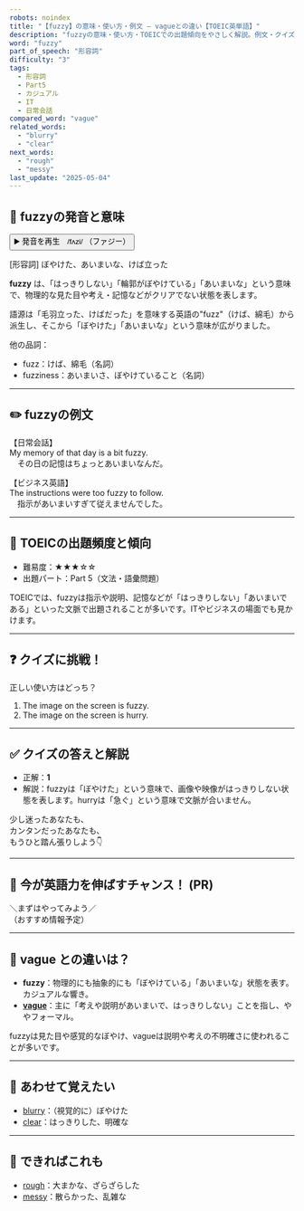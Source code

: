 ```yaml
---
robots: noindex
title: "【fuzzy】の意味・使い方・例文 ― vagueとの違い【TOEIC英単語】"
description: "fuzzyの意味・使い方・TOEICでの出題傾向をやさしく解説。例文・クイズ付きでvagueとの違いもわかりやすく学べます。"
word: "fuzzy"
part_of_speech: "形容詞"
difficulty: "3"
tags:
  - 形容詞
  - Part5
  - カジュアル
  - IT
  - 日常会話
compared_word: "vague"
related_words:
  - "blurry"
  - "clear"
next_words:
  - "rough"
  - "messy"
last_update: "2025-05-04"
---
```


## 🔰 fuzzyの発音と意味

<button class="play-audio" onclick="playTTS('fuzzy')">
  <span class="play-audio-main">
    ▶️ 発音を再生　/fʌzi/
  </span>
  <span class="play-audio-sub">
    （ファジー）
  </span>
</button>

[形容詞] ぼやけた、あいまいな、けば立った

**fuzzy** は、「はっきりしない」「輪郭がぼやけている」「あいまいな」という意味で、物理的な見た目や考え・記憶などがクリアでない状態を表します。

語源は「毛羽立った、けばだった」を意味する英語の"fuzz"（けば、綿毛）から派生し、そこから「ぼやけた」「あいまいな」という意味が広がりました。

他の品詞：  
- fuzz：けば、綿毛（名詞）
- fuzziness：あいまいさ、ぼやけていること（名詞）

---

## ✏️ fuzzyの例文

【日常会話】  
My memory of that day is a bit fuzzy.  
　その日の記憶はちょっとあいまいなんだ。

【ビジネス英語】  
The instructions were too fuzzy to follow.  
　指示があいまいすぎて従えませんでした。

---

## 🎯 TOEICの出題頻度と傾向

- 難易度：★★★☆☆
- 出題パート：Part 5（文法・語彙問題）

TOEICでは、fuzzyは指示や説明、記憶などが「はっきりしない」「あいまいである」といった文脈で出題されることが多いです。ITやビジネスの場面でも見かけます。

---

## ❓ クイズに挑戦！

正しい使い方はどっち？

1. The image on the screen is fuzzy.  
2. The image on the screen is hurry.

---

## ✅ クイズの答えと解説

- 正解：**1**
- 解説：fuzzyは「ぼやけた」という意味で、画像や映像がはっきりしない状態を表します。hurryは「急ぐ」という意味で文脈が合いません。

少し迷ったあなたも、  
カンタンだったあなたも、  
もうひと踏ん張りしよう👇️

---

## 🚀 今が英語力を伸ばすチャンス！ (PR)

<div class="info-center">
＼まずはやってみよう／<br>  
（おすすめ情報予定）
</div>

---

## 🤔  vague との違いは？

- **fuzzy**：物理的にも抽象的にも「ぼやけている」「あいまいな」状態を表す。カジュアルな響き。
- **[vague](/vague)**：主に「考えや説明があいまいで、はっきりしない」ことを指し、ややフォーマル。

fuzzyは見た目や感覚的なぼやけ、vagueは説明や考えの不明確さに使われることが多いです。

---

## 🧩 あわせて覚えたい

- [blurry](/blurry)：（視覚的に）ぼやけた
- [clear](/clear)：はっきりした、明確な

---

## 📖 できればこれも

- [rough](/rough)：大まかな、ざらざらした
- [messy](/messy)：散らかった、乱雑な

<!-- cvid: aid04_bid08 -->
